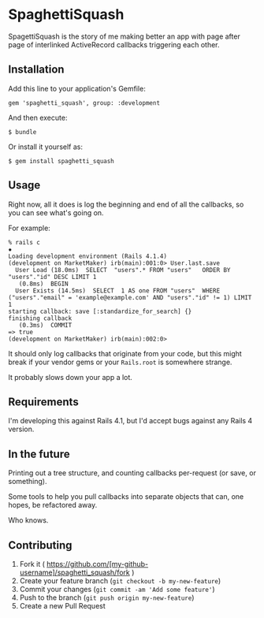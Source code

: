# SpaghettiSquash

SpagettiSquash is the story of me making better an app with page after page of interlinked ActiveRecord callbacks triggering each other.

## Installation

Add this line to your application's Gemfile:

    gem 'spaghetti_squash', group: :development

And then execute:

    $ bundle

Or install it yourself as:

    $ gem install spaghetti_squash

## Usage

Right now, all it does is log the beginning and end of all the callbacks, so you can see what's going on.

For example:

````
% rails c                                                                                                                                                                           ✹
Loading development environment (Rails 4.1.4)
(development on MarketMaker) irb(main):001:0> User.last.save
  User Load (18.0ms)  SELECT  "users".* FROM "users"   ORDER BY "users"."id" DESC LIMIT 1
   (0.8ms)  BEGIN
  User Exists (14.5ms)  SELECT  1 AS one FROM "users"  WHERE ("users"."email" = 'example@example.com' AND "users"."id" != 1) LIMIT 1
starting callback: save [:standardize_for_search] {}
finishing callback
   (0.3ms)  COMMIT
=> true
(development on MarketMaker) irb(main):002:0>

````

It should only log callbacks that originate from your code, but this might break if your vendor gems or your `Rails.root` is somewhere strange.

It probably slows down your app a lot.

## Requirements

I'm developing this against Rails 4.1, but I'd accept bugs against any Rails 4 version.

## In the future

Printing out a tree structure, and counting callbacks per-request (or save, or something).

Some tools to help you pull callbacks into separate objects that can, one hopes, be refactored away.

Who knows.

## Contributing

1. Fork it ( https://github.com/[my-github-username]/spaghetti_squash/fork )
2. Create your feature branch (`git checkout -b my-new-feature`)
3. Commit your changes (`git commit -am 'Add some feature'`)
4. Push to the branch (`git push origin my-new-feature`)
5. Create a new Pull Request